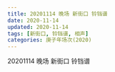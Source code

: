 ```yaml
---
title: 20201114 晚场 新街口 铃铛谱 
date: 2020-11-14
updated: 2020-11-14
tags: [新街口, 铃铛谱, 相声] 
categories: 庚子年场次(2020) 
---
```

20201114 晚场 新街口 铃铛谱 

